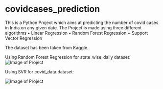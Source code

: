 # covidcases_prediction

This is a Python Project which aims at predicting the number of covid cases in India on any given date.
The Project is made using three different algorithms 
• Linear Regression
• Random Forest Regression
~ Support Vector Regression


The dataset has been taken from Kaggle.

Using Random Forest Regression for state_wise_daily dataset:
![Image of Project](https://raw.githubusercontent.com/ayeshafalak/covidcases_prediction/main/covidimg1.png)

Using SVR for covid_data dataset:

![Image of Project](https://raw.githubusercontent.com/ayeshafalak/covidcases_prediction/main/Screenshot%202021-06-07%20at%201.11.31%20AM.png)



